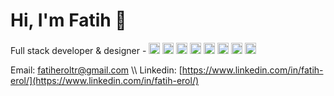 # Hi, I'm Fatih 👋

Full stack developer & designer - <img src="https://cdn-icons-png.flaticon.com/512/5968/5968292.png" width="18" height="18" /> <img src="https://cdn-icons-png.flaticon.com/512/875/875209.png" width="18" height="18" /> <img src="https://cdn-icons-png.flaticon.com/512/834/834374.png" width="18" height="18" /> <img src="https://cdn-icons-png.flaticon.com/512/5968/5968322.png" width="18" height="18" /> <img src="https://cdn-icons-png.flaticon.com/512/732/732190.png" width="18" height="18" /> <img src="https://sass-lang.com/assets/img/styleguide/seal-color-aef0354c.png" width="18" height="18" /> <img src="https://avatars.githubusercontent.com/u/20658825?s=200&v=4" width="18" height="18" /> <img src="https://cdn-icons-png.flaticon.com/512/5968/5968705.png" width="18" height="18" /><img src="https://static-00.iconduck.com/assets.00/file-type-tailwind-icon-512x307-l0anq79h.png" width="25" height="16" />


Email: [fatiheroltr@gmail.com](mailto:fatiheroltr@gmail.com) \\\ Linkedin: [https://www.linkedin.com/in/fatih-erol/](https://www.linkedin.com/in/fatih-erol/)
